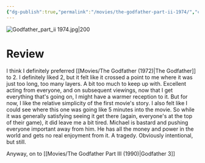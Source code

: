 ```yaml
---
{"dg-publish":true,"permalink":"/movies/the-godfather-part-ii-1974/","created":"2024-06-18","updated":"2024-08-19"}
---
```



![Godfather_part_ii 1974.jpg|200](/img/user/Attachments/Godfather_part_ii%201974.jpg)

# Review

I think I definitely preferred [[Movies/The Godfather (1972)\|The Godfather]] to 2. I definitely liked 2, but it felt like it crossed a point to me where it was just too long, too many layers. A bit too much to keep up with. Excellent acting from everyone, and on subsequent viewings, now that I get everything that's going on, I might have a warmer reception to it. But for now, I like the relative simplicity of the first movie's story. I also felt like I could see where this one was going like 5 minutes into the movie. So while it was generally satisfying seeing it get there (again, everyone's at the top of their game), it did leave me a bit tired. Michael is bastard and pushing everyone important away from him. He has all the money and power in the world and gets no real enjoyment from it. A tragedy. Obviously intentional, but still.

Anyway, on to [[Movies/The Godfather Part III (1990)\|Godfather 3]]
